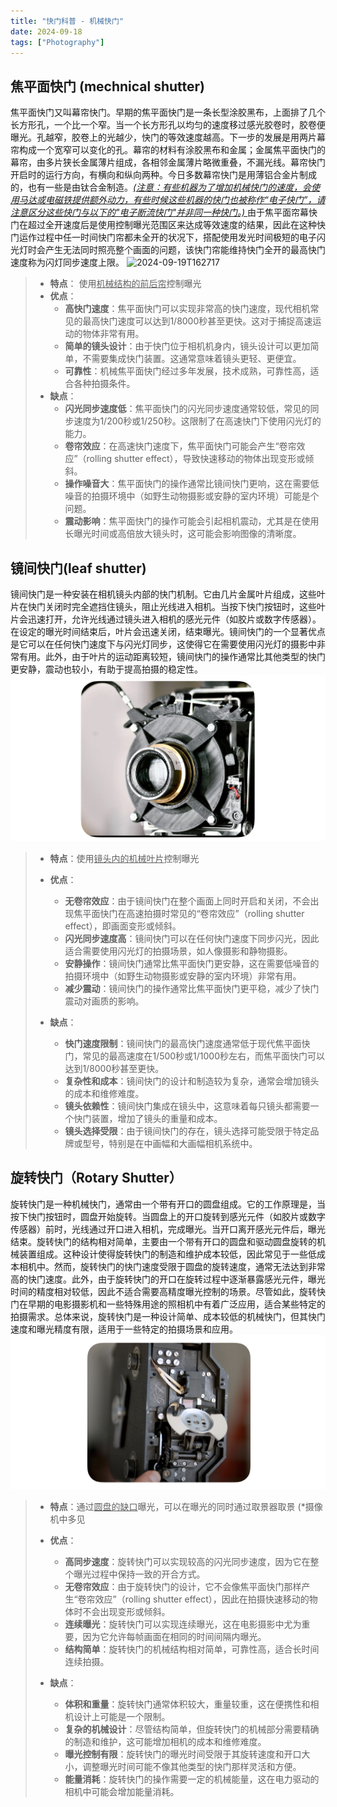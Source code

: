 ```yaml
---
title: "快门科普 - 机械快门"
date: 2024-09-18
tags: ["Photography"]
---
```




## 焦平面快门 (mechnical shutter)

焦平面快门又叫幕帘快门。早期的焦平面快门是一条长型涂胶黑布，上面排了几个长方形孔，一个比一个窄。当一个长方形孔以均匀的速度移过感光胶卷时，胶卷便曝光。孔越窄，胶卷上的光越少，快门的等效速度越高。下一步的发展是用两片幕帘构成一个宽窄可以变化的孔。幕帘的材料有涂胶黑布和金属；金属焦平面快门的幕帘，由多片狭长金属薄片组成，各相邻金属薄片略微重叠，不漏光线。幕帘快门开启时的运行方向，有横向和纵向两种。今日多数幕帘快门是用薄铝合金片制成的，也有一些是由钛合金制造。*<u>(注意：有些机器为了增加机械快门的速度，会使用马达或电磁铁提供额外动力，有些时候这些机器的快门也被称作“电子快门”，请注意区分这些快门与以下的"电子断流快门"并非同一种快门。) </u>* 由于焦平面帘幕快门在超过全开速度后是使用控制曝光范围区来达成等效速度的结果，因此在这种快门运作过程中任一时间快门帘都未全开的状况下，搭配使用发光时间极短的电子闪光灯时会产生无法同时照亮整个画面的问题，该快门帘能维持快门全开的最高快门速度称为闪灯同步速度上限。
![2024-09-19T162717](2024-09-19T162717.png)

>   -   **特点**： 使用<u>机械结构的前后帘</u>控制曝光
>   -   **优点**：
>       -   **高快门速度**：焦平面快门可以实现非常高的快门速度，现代相机常见的最高快门速度可以达到1/8000秒甚至更快。这对于捕捉高速运动的物体非常有用。
>       -   **简单的镜头设计**：由于快门位于相机机身内，镜头设计可以更加简单，不需要集成快门装置。这通常意味着镜头更轻、更便宜。
>       -   **可靠性**：机械焦平面快门经过多年发展，技术成熟，可靠性高，适合各种拍摄条件。
>   -   **缺点**：
>       -   **闪光同步速度低**：焦平面快门的闪光同步速度通常较低，常见的同步速度为1/200秒或1/250秒。这限制了在高速快门下使用闪光灯的能力。
>       -   **卷帘效应**：在高速快门速度下，焦平面快门可能会产生“卷帘效应”（rolling shutter effect），导致快速移动的物体出现变形或倾斜。
>       -   **操作噪音大**：焦平面快门的操作通常比镜间快门更响，这在需要低噪音的拍摄环境中（如野生动物摄影或安静的室内环境）可能是个问题。
>       -   **震动影响**：焦平面快门的操作可能会引起相机震动，尤其是在使用长曝光时间或高倍放大镜头时，这可能会影响图像的清晰度。





## 镜间快门(leaf shutter)

镜间快门是一种安装在相机镜头内部的快门机制。它由几片金属叶片组成，这些叶片在快门关闭时完全遮挡住镜头，阻止光线进入相机。当按下快门按钮时，这些叶片会迅速打开，允许光线通过镜头进入相机的感光元件（如胶片或数字传感器）。在设定的曝光时间结束后，叶片会迅速关闭，结束曝光。镜间快门的一个显著优点是它可以在任何快门速度下与闪光灯同步，这使得它在需要使用闪光灯的摄影中非常有用。此外，由于叶片的运动距离较短，镜间快门的操作通常比其他类型的快门更安静，震动也较小，有助于提高拍摄的稳定性。
![2024-09-19T162742](2024-09-19T162742.png)
>   -   **特点**：使用<u>镜头内的机械叶片</u>控制曝光
>   -   **优点**：
>       -   **无卷帘效应**：由于镜间快门在整个画面上同时开启和关闭，不会出现焦平面快门在高速拍摄时常见的“卷帘效应”（rolling shutter effect），即画面变形或倾斜。
>       -   **闪光同步速度高**：镜间快门可以在任何快门速度下同步闪光，因此适合需要使用闪光灯的拍摄场景，如人像摄影和静物摄影。
>       -   **安静操作**：镜间快门通常比焦平面快门更安静，这在需要低噪音的拍摄环境中（如野生动物摄影或安静的室内环境）非常有用。
>       -   **减少震动**：镜间快门的操作通常比焦平面快门更平稳，减少了快门震动对画质的影响。
>
>   -   **缺点**：
>       -   **快门速度限制**：镜间快门的最高快门速度通常低于现代焦平面快门，常见的最高速度在1/500秒或1/1000秒左右，而焦平面快门可以达到1/8000秒甚至更快。
>       -   **复杂性和成本**：镜间快门的设计和制造较为复杂，通常会增加镜头的成本和维修难度。
>       -   **镜头依赖性**：镜间快门集成在镜头中，这意味着每只镜头都需要一个快门装置，增加了镜头的重量和成本。
>       -   **镜头选择受限**：由于镜间快门的存在，镜头选择可能受限于特定品牌或型号，特别是在中画幅和大画幅相机系统中。
>
>





## 旋转快门（Rotary Shutter）

旋转快门是一种机械快门，通常由一个带有开口的圆盘组成。它的工作原理是，当按下快门按钮时，圆盘开始旋转。当圆盘上的开口旋转到感光元件（如胶片或数字传感器）前时，光线通过开口进入相机，完成曝光。当开口离开感光元件后，曝光结束。旋转快门的结构相对简单，主要由一个带有开口的圆盘和驱动圆盘旋转的机械装置组成。这种设计使得旋转快门的制造和维护成本较低，因此常见于一些低成本相机中。然而，旋转快门的快门速度受限于圆盘的旋转速度，通常无法达到非常高的快门速度。此外，由于旋转快门的开口在旋转过程中逐渐暴露感光元件，曝光时间的精度相对较低，因此不适合需要高精度曝光控制的场景。尽管如此，旋转快门在早期的电影摄影机和一些特殊用途的照相机中有着广泛应用，适合某些特定的拍摄需求。总体来说，旋转快门是一种设计简单、成本较低的机械快门，但其快门速度和曝光精度有限，适用于一些特定的拍摄场景和应用。
![2024-09-19T162531](2024-09-19T162531.png)
>   -   **特点**：通过<u>圆盘的缺口</u>曝光，可以在曝光的同时通过取景器取景 (*摄像机中多见
>   -   **优点**：
>       -   **高同步速度**：旋转快门可以实现较高的闪光同步速度，因为它在整个曝光过程中保持一致的开合方式。
>       -   **无卷帘效应**：由于旋转快门的设计，它不会像焦平面快门那样产生“卷帘效应”（rolling shutter effect），因此在拍摄快速移动的物体时不会出现变形或倾斜。
>       -   **连续曝光**：旋转快门可以实现连续曝光，这在电影摄影中尤为重要，因为它允许每帧画面在相同的时间间隔内曝光。
>       -   **结构简单**：旋转快门的机械结构相对简单，可靠性高，适合长时间连续拍摄。
>
>   -   **缺点**：
>       -   **体积和重量**：旋转快门通常体积较大，重量较重，这在便携性和相机设计上可能是一个限制。
>       -   **复杂的机械设计**：尽管结构简单，但旋转快门的机械部分需要精确的制造和维护，这可能增加相机的成本和维修难度。
>       -   **曝光控制有限**：旋转快门的曝光时间受限于其旋转速度和开口大小，调整曝光时间可能不像其他类型的快门那样灵活和方便。
>       -   **能量消耗**：旋转快门的操作需要一定的机械能量，这在电力驱动的相机中可能会增加能量消耗。
>
>











